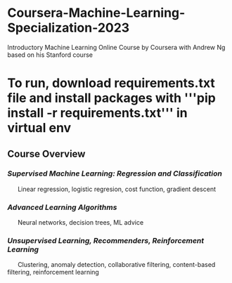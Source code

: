 # Coursera-Machine-Learning-Specialization-2023
Introductory Machine Learning Online Course by Coursera with Andrew Ng based on his Stanford course

# To run, download requirements.txt file and install packages with '''pip install -r requirements.txt''' in virtual env

## Course Overview
### **___Supervised Machine Learning: Regression and Classification___**
&nbsp;&nbsp;&nbsp;&nbsp;&nbsp;&nbsp;Linear regression, logistic regresion, cost function, gradient descent
### **___Advanced Learning Algorithms___**
&nbsp;&nbsp;&nbsp;&nbsp;&nbsp;&nbsp;Neural networks, decision trees, ML advice
### **___Unsupervised Learning, Recommenders, Reinforcement Learning___**
&nbsp;&nbsp;&nbsp;&nbsp;&nbsp;&nbsp;Clustering, anomaly detection, collaborative filtering, content-based filtering, reinforcement learning
